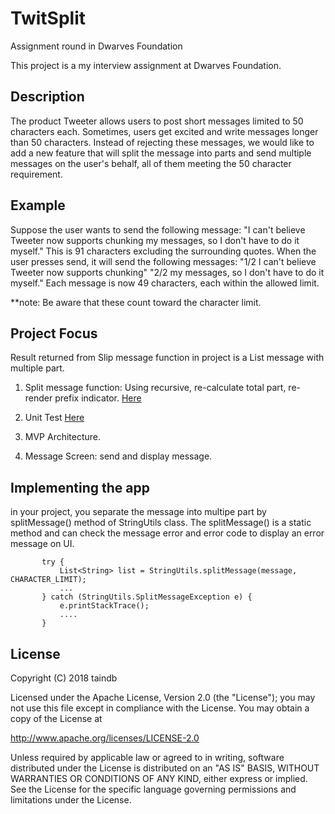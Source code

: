 # TwitSplit
Assignment round in Dwarves Foundation

This project is a my interview assignment at Dwarves Foundation.

## Description
The product Tweeter allows users to post short messages limited to 50 characters each.
Sometimes, users get excited and write messages longer than 50 characters.
Instead of rejecting these messages, we would like to add a new feature that will split the message into parts and send multiple messages on the user's behalf, all of them meeting the 50 character requirement.

## Example
Suppose the user wants to send the following message:
"I can't believe Tweeter now supports chunking my messages, so I don't have to do it myself."
This is 91 characters excluding the surrounding quotes. When the user presses send, it will send the following messages:
"1/2 I can't believe Tweeter now supports chunking" "2/2 my messages, so I don't have to do it myself."
Each message is now 49 characters, each within the allowed limit.

**note: Be aware that these count toward the character limit.

## Project Focus
Result returned from Slip message function in project is a List message with multiple part.
1. Split message function: Using recursive, re-calculate total part, re-render prefix indicator. [Here](https://github.com/taindb/TwitSplit/edit/master/README.md)

2. Unit Test [Here](https://github.com/taindb/TwitSplit/edit/master/README.md)

3. MVP Architecture.

4. Message Screen: send and display message.
## Implementing the app
in your project, you separate the message into multipe part by splitMessage() method of StringUtils class.
The splitMessage() is a static method and can check the message error and error code to display an error message on UI.
 ```
        try {
            List<String> list = StringUtils.splitMessage(message, CHARACTER_LIMIT);
            ...
        } catch (StringUtils.SplitMessageException e) {
            e.printStackTrace();
            ....
        }
```

## License

Copyright (C) 2018 taindb

Licensed under the Apache License, Version 2.0 (the "License");
you may not use this file except in compliance with the License.
You may obtain a copy of the License at

   http://www.apache.org/licenses/LICENSE-2.0

Unless required by applicable law or agreed to in writing, software
distributed under the License is distributed on an "AS IS" BASIS,
WITHOUT WARRANTIES OR CONDITIONS OF ANY KIND, either express or implied.
See the License for the specific language governing permissions and
limitations under the License.
